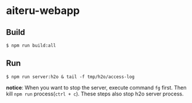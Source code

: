 # aiteru-webapp

## Build

```
$ npm run build:all
```

## Run

```
$ npm run server:h2o & tail -f tmp/h2o/access-log
```

**notice**: When you want to stop the server, execute command `fg` first. Then kill `npm run` process(`ctrl + c`). These steps also stop h2o server process.
